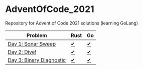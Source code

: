 # AdventOfCode_2021
Repository for Advent of Code 2021 solutions (learning GoLang)


| Problem              | Rust                     | Go                    |
|----------------------|--------------------------|-----------------------|
| [Day 1: Sonar Sweep](https://adventofcode.com/2021/day/1)       | [✔](src/day1/mod.rs)  | [✔](src/day1/day1.go)  | 
| [Day 2: Dive!](https://adventofcode.com/2021/day/2)       | [✔](src/day2/mod.rs)  | [✔](src/day2/day2.go)  | 
| [Day 3: Binary Diagnostic](https://adventofcode.com/2021/day/3)       | [✔](src/day3/mod.rs)  | [✔](src/day3/day3.go)  | 